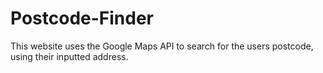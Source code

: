 # Postcode-Finder
This website uses the Google Maps API to search for the users postcode, using their inputted address.
